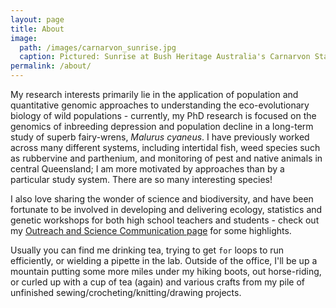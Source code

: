 ```yaml
---
layout: page
title: About
image: 
  path: /images/carnarvon_sunrise.jpg
  caption: Pictured: Sunrise at Bush Heritage Australia's Carnarvon Station
permalink: /about/
---
```


My research interests primarily lie in the application of population and quantitative genomic approaches to understanding the eco-evolutionary biology of wild populations - currently, my PhD research is focused on the genomics of inbreeding depression and population decline in a long-term study of superb fairy-wrens, *Malurus cyaneus*. I have previously worked across many different systems, including intertidal fish, weed species such as rubbervine and parthenium, and monitoring of pest and native animals in central Queensland; I am more motivated by approaches than by a particular study system. There are so many interesting species!

I also love sharing the wonder of science and biodiversity, and have been fortunate to be involved in developing and delivering ecology, statistics and genetic workshops for both high school teachers and students - check out my [Outreach and Science Communication page](https://jenevans-ecoevo.github.io/scicomm/) for some highlights.  

Usually you can find me drinking tea, trying to get `for` loops to run efficiently, or wielding a pipette in the lab. Outside of the office, I'll be up a mountain putting some more miles under my hiking boots, out horse-riding, or curled up with a cup of tea (again) and various crafts from my pile of unfinished sewing/crocheting/knitting/drawing projects. 
